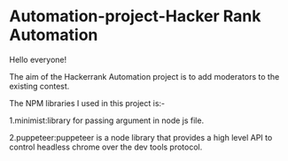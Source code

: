 # Automation-project-Hacker Rank Automation


Hello everyone!

The aim of the Hackerrank Automation project is to add moderators to the existing contest.

The NPM libraries I used in this project is:-

1.minimist:library for passing argument in node js file.

2.puppeteer:puppeteer is a node library that provides a high level API to control headless chrome over the dev tools protocol.
